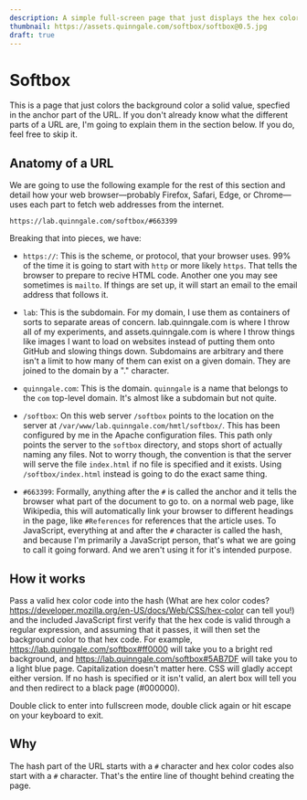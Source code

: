 ```yaml
---
description: A simple full-screen page that just displays the hex color in the URL.
thumbnail: https://assets.quinngale.com/softbox/softbox@0.5.jpg
draft: true
---
```


# Softbox

This is a page that just colors the background color a solid value, specfied in the anchor part of the URL. If you don't already know what the different parts of a URL are, I'm going to explain them in the section below. If you do, feel free to skip it.

## Anatomy of a URL

We are going to use the following example for the rest of this section and detail
how your web browser—probably Firefox, Safari, Edge, or Chrome—uses each part to fetch web addresses from the internet.

```
https://lab.quinngale.com/softbox/#663399
```

Breaking that into pieces, we have:

- `https://`: This is the scheme, or protocol, that your browser uses. 99% of the time it is going to start with `http` or more likely `https`. That tells the browser to prepare to recive HTML code. Another one you may see sometimes is `mailto`. If things are set up, it will start an email to the email address that follows it.

- `lab`: This is the subdomain. For my domain, I use them as containers of sorts to separate areas of concern. lab.quinngale.com is where I throw all of my experiments, and assets.quinngale.com is where I throw things like images I want to load on websites instead of putting them onto GitHub and slowing things down. Subdomains are arbitrary and there isn't a limit to how many of them can exist on a given domain. They are joined to the domain by a "." character.

- `quinngale.com`: This is the domain. `quinngale` is a name that belongs to the `com` top-level domain. It's almost like a subdomain but not quite.

- `/softbox`: On this web server `/softbox` points to the location on the server at `/var/www/lab.quinngale.com/hmtl/softbox/`. This has been configured by me in the Apache configuration files. This path only points the server to the `softbox` directory, and stops short of actually naming any files. Not to worry though, the convention is that the server will serve the file `index.html` if no file is specified and it exists. Using `/softbox/index.html` instead is going to do the exact same thing.

- `#663399`: Formally, anything after the `#` is called the anchor and it tells the browser what part of the document to go to. on a normal web page, like Wikipedia, this will automatically link your browser to different headings in the page, like `#References` for references that the article uses. To JavaScript, everything at and after the `#` character is called the hash, and because I'm primarily a JavaScript person, that's what we are going to call it going forward. And we aren't using it for it's intended purpose.

## How it works

Pass a valid hex color code into the hash (What are hex color codes? https://developer.mozilla.org/en-US/docs/Web/CSS/hex-color can tell you!) and the included JavaScript first verify that the hex code is valid through a regular expression, and assuming that it passes, it will then set the background color to that hex code. For example, https://lab.quinngale.com/softbox#ff0000 will take you to a bright red background, and https://lab.quinngale.com/softbox#5AB7DF will take you to a light blue page. Capitalization doesn't matter here. CSS will gladly accept either version. If no hash is specified or it isn't valid, an alert box will tell you and then redirect to a black page (#000000). 

Double click to enter into fullscreen mode, double click again or hit escape on your keyboard to exit.

## Why

The hash part of the URL starts with a `#` character and hex color codes also start with a `#` character. That's the entire line of thought behind creating the page.